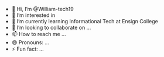 - 👋 Hi, I’m @William-tech19
- 👀 I’m interested in 
- 🌱 I’m currently learning Informational Tech at Ensign College
- 💞️ I’m looking to collaborate on ...
- 📫 How to reach me ...
- 😄 Pronouns: ...
- ⚡ Fun fact: ...

<!---
William-tech19/William-tech19 is a ✨ special ✨ repository because its `README.md` (this file) appears on your GitHub profile.
You can click the Preview link to take a look at your changes.
--->
